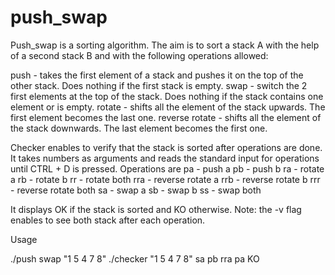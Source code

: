 # push_swap

Push_swap is a sorting algorithm. The aim is to sort a stack A with the help of a second stack B and with the following
operations allowed:

push - takes the first element of a stack and pushes it on the top of the other stack. Does nothing if the first stack is empty.
swap - switch the 2 first elements at the top of the stack. Does nothing if the stack contains one element or is empty.
rotate - shifts all the element of the stack upwards. The first element becomes the last one.
reverse rotate - shifts all the element of the stack downwards. The last element becomes the first one.

Checker enables to verify that the stack is sorted after operations are done. It takes numbers as arguments and reads the standard input for operations until CTRL + D is pressed. Operations are
pa - push a
pb - push b
ra - rotate a
rb - rotate b
rr - rotate both
rra - reverse rotate a
rrb - reverse rotate b
rrr - reverse rotate both
sa - swap a
sb - swap b
ss - swap both

It displays OK if the stack is sorted and KO otherwise.
Note: the -v flag enables to see both stack after each operation.

Usage

./push swap "1 5 4 7 8"
./checker "1 5 4 7 8"
sa
pb
rra
pa
KO
